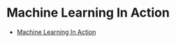 Machine Learning In Action
==============================================================================

- [Machine Learning In Action](http://www2.ift.ulaval.ca/~chaib/IFT-4102-7025/public_html/Fichiers/Machine_Learning_in_Action.pdf)
